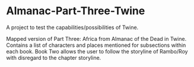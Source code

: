 # Almanac-Part-Three-Twine

A project to test the capabilities/possibilities of Twine.

Mapped version of Part Three: Africa from Almanac of the Dead in Twine. Contains a list of characters and places mentioned for subsections within each book. Book Two allows the user to follow the storyline of Rambo/Roy with disregard to the chapter storyline.
